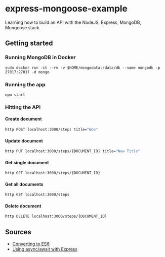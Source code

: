 # express-mongoose-example

Learning how to build an API with the NodeJS, Express, MongoDB, Mongoose stack.

## Getting started

### Running MongoDB in Docker
```
sudo docker run -it --rm -v $HOME/mongodata:/data/db --name mongodb -p 27017:27017 -d mongo
```

### Running the app
```
npm start
```

### Hitting the API
#### Create document
```bash
http POST localhost:3000/steps title="Woo"
```

#### Update document
```bash
http PUT localhost:3000/steps/{DOCUMENT_ID} title="New Title"
```

#### Get single document
```bash
http GET localhost:3000/steps/{DOCUMENT_ID}
```

#### Get all documents
```bash
http GET localhost:3000/steps
```

#### Delete document
```bash
http DELETE localhost:3000/steps/{DOCUMENT_ID}
```

## Sources
- [Converting to ES6](https://www.freecodecamp.org/news/how-to-enable-es6-and-beyond-syntax-with-node-and-express-68d3e11fe1ab/)
- [Using async/await with Express](https://zellwk.com/blog/async-await-express/)